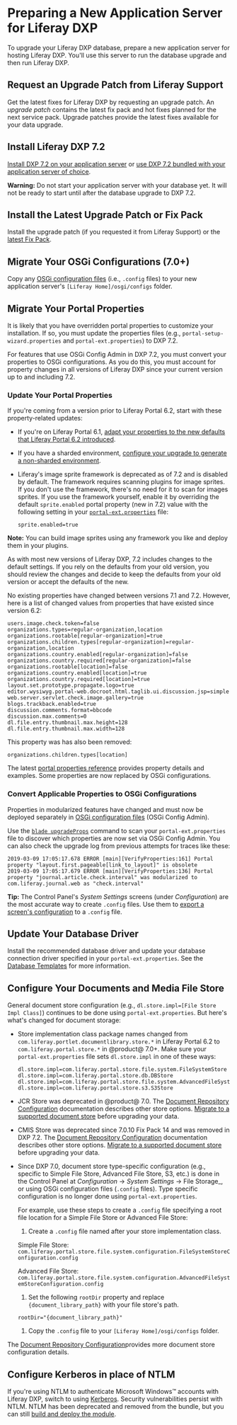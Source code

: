 # Preparing a New Application Server for Liferay DXP

To upgrade your Liferay DXP database, prepare a new application server for hosting Liferay DXP. You'll use this server to run the database upgrade and then run Liferay DXP.

## Request an Upgrade Patch from Liferay Support

Get the latest fixes for Liferay DXP by requesting an upgrade patch. An *upgrade patch* contains the latest fix pack and hot fixes planned for the next service pack. Upgrade patches provide the latest fixes available for your data upgrade.

## Install Liferay DXP 7.2

[Install DXP 7.2 on your application server](/docs/7-2/deploy/-/knowledge_base/d/deploying-product) or [use DXP 7.2 bundled with your application server of choice](/docs/7-2/deploy/-/knowledge_base/d/installing-product). 

**Warning:** Do not start your application server with your database yet. It will not be ready to start until after the database upgrade to DXP 7.2. 

## Install the Latest Upgrade Patch or Fix Pack

Install the upgrade patch (if you requested it from Liferay Support) or the [latest Fix Pack](https://help.liferay.com/hc/en-us/articles/360028810452-Patching-Liferay-DXP). 

## Migrate Your OSGi Configurations (7.0+)

Copy any [OSGi configuration files](/docs/7-2/user/-/knowledge_base/u/understanding-system-configuration-files) (i.e., `.config` files) to your new application server's `[Liferay Home]/osgi/configs` folder. 

## Migrate Your Portal Properties 

It is likely that you have overridden portal properties to customize your installation. If so, you must update the properties files (e.g., `portal-setup-wizard.properties` and `portal-ext.properties`) to DXP 7.2.

For features that use OSGi Config Admin in DXP 7.2, you must convert your properties to OSGi configurations. As you do this, you must account for property changes in all versions of Liferay DXP since your current version up to and including 7.2.

### Update Your Portal Properties 

If you're coming from a version prior to Liferay Portal 6.2, start with these
property-related updates:

-   If you're on Liferay Portal 6.1, [adapt your properties to the new defaults that Liferay Portal 6.2 introduced](/docs/6-2/deploy/-/knowledge_base/d/upgrading-liferay#review-the-liferay-6). 

-   If you have a sharded environment, [configure your upgrade to generate a non-sharded environment](/docs/7-2/deploy/-/knowledge_base/d/upgrading-a-sharded-environment).

-   Liferay's image sprite framework is deprecated as of 7.2 and is disabled by default. The framework requires scanning plugins for image sprites. If you don't use the framework, there's no need for it to scan for images sprites. If you use the framework yourself, enable it by overriding the default `sprite.enabled` portal property (new in 7.2) value with the following setting in your [`portal-ext.properties`](/docs/7-2/deploy/-/knowledge_base/d/portal-properties) file: 

    ```properties
    sprite.enabled=true
    ```

**Note:** You can build image sprites using any framework you like and deploy them in your plugins. 

As with most new versions of Liferay DXP, 7.2 includes changes to the default settings. If you rely on the defaults from your old version, you should review the changes and decide to keep the defaults from your old version or accept the defaults of the new.

No existing properties have changed between versions 7.1 and 7.2. However, here is a list of changed values from properties that have existed since version 6.2: 

```properties
users.image.check.token=false
organizations.types=regular-organization,location
organizations.rootable[regular-organization]=true
organizations.children.types[regular-organization]=regular-organization,location
organizations.country.enabled[regular-organization]=false
organizations.country.required[regular-organization]=false
organizations.rootable[location]=false
organizations.country.enabled[location]=true
organizations.country.required[location]=true
layout.set.prototype.propagate.logo=true
editor.wysiwyg.portal-web.docroot.html.taglib.ui.discussion.jsp=simple
web.server.servlet.check.image.gallery=true
blogs.trackback.enabled=true
discussion.comments.format=bbcode
discussion.max.comments=0
dl.file.entry.thumbnail.max.height=128
dl.file.entry.thumbnail.max.width=128
```

This property was has also been removed:

```properties
organizations.children.types[location]
```

The latest [portal properties reference](@platform-ref@/7.2-latest/propertiesdoc/portal.properties.html) provides property details and examples. Some properties are now replaced by OSGi configurations. 

### Convert Applicable Properties to OSGi Configurations 

Properties in modularized features have changed and must now be deployed separately in [OSGi configuration files](/docs/7-2/user/-/knowledge_base/u/system-settings#exporting-and-importing-configurations) (OSGi Config Admin).

Use the [`blade upgradeProps`](/docs/7-2/reference/-/knowledge_base/r/blade-cli) command to scan your `portal-ext.properties` file to discover which properties are now set via OSGi Config Admin. You can also check the upgrade log from previous attempts for traces like these:

```
2019-03-09 17:05:17.678 ERROR [main][VerifyProperties:161] Portal property "layout.first.pageable[link_to_layout]" is obsolete
2019-03-09 17:05:17.679 ERROR [main][VerifyProperties:136] Portal property "journal.article.check.interval" was modularized to com.liferay.journal.web as "check.interval"
```

**Tip:** The Control Panel's _System Settings_ screens (under _Configuration_) are the most accurate way to create `.config` files. Use them to [export a screen's configuration](/docs/7-2/user/-/knowledge_base/u/system-settings#exporting-and-importing-configurations) to a `.config` file. 

## Update Your Database Driver 

Install the recommended database driver and update your database connection driver specified in your `portal-ext.properties`. See the [Database Templates](/docs/7-2/deploy/-/knowledge_base/d/database-templates) for more information. 

## Configure Your Documents and Media File Store 

General document store configuration (e.g., `dl.store.impl=[File Store Impl Class]`) continues to be done using `portal-ext.properties`. But here's what's changed for document storage:

- Store implementation class package names changed from `com.liferay.portlet.documentlibrary.store.*` in Liferay Portal 6.2 to `com.liferay.portal.store.*` in @product@ 7.0+. Make sure your `portal-ext.properties` file sets `dl.store.impl` in one of these ways:

    ```properties
    dl.store.impl=com.liferay.portal.store.file.system.FileSystemStore
    dl.store.impl=com.liferay.portal.store.db.DBStore
    dl.store.impl=com.liferay.portal.store.file.system.AdvancedFileSystemStore
    dl.store.impl=com.liferay.portal.store.s3.S3Store
    ```

- JCR Store was deprecated in @product@ 7.0. The [Document Repository Configuration](/docs/7-2/deploy/-/knowledge_base/d/document-repository-configuration) documentation describes other store options. [Migrate to a supported document store](/docs/7-2/user/-/knowledge_base/u/server-administration) before upgrading your data. 

- CMIS Store was deprecated since 7.0.10 Fix Pack 14 and was removed in DXP 7.2. The [Document Repository Configuration](/docs/7-2/deploy/-/knowledge_base/d/document-repository-configuration) documentation describes other store options. [Migrate to a supported document store](/docs/7-2/user/-/knowledge_base/u/server-administration) before upgrading your data. 

- Since DXP 7.0, document store type-specific configuration (e.g., specific to Simple File Store, Advanced File Store, S3, etc.) is done in the Control Panel at _Configuration_ → _System Settings_ → File Storage_, or using OSGi configuration files (`.config` files). Type specific configuration is no longer done using `portal-ext.properties`. 

    For example, use these steps to create a `.config` file specifying a root file
    location for a Simple File Store or Advanced File Store:
 
    1. Create a `.config` file named after your store implementation class.

    Simple File Store: 
    `com.liferay.portal.store.file.system.configuration.FileSystemStoreConfiguration.config`

    Advanced File Store:
    `com.liferay.portal.store.file.system.configuration.AdvancedFileSystemStoreConfiguration.config`
 
    1. Set the following `rootDir` property and replace 
    `{document_library_path}` with  your file store's path.

    ```properties
    rootDir="{document_library_path}"
    ```

    1. Copy the `.config` file to your `[Liferay Home]/osgi/configs` folder.

The [Document Repository Configuration](/docs/7-2/deploy/-/knowledge_base/d/document-repository-configuration)provides more document store configuration details. 

## Configure Kerberos in place of NTLM 

If you're using NTLM to authenticate Microsoft Windows™ accounts with Liferay DXP, switch to using [Kerberos](/docs/7-2/deploy/-/knowledge_base/d/authenticating-with-kerberos). Security vulnerabilities persist with NTLM. NTLM has been deprecated and removed from the bundle, but you can still [build and deploy the module](https://github.com/liferay/liferay-portal/tree/7.2.x/modules/apps/portal-security-sso-ntlm).
